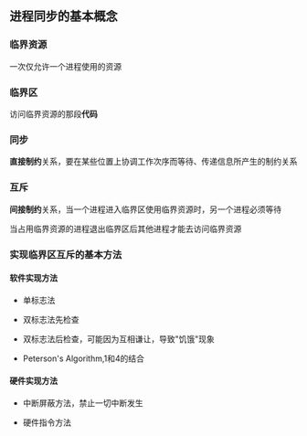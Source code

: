 ## 进程同步的基本概念

### 临界资源

一次仅允许一个进程使用的资源

### 临界区

访问临界资源的那段**代码**

### 同步

**直接制约**关系，要在某些位置上协调工作次序而等待、传递信息所产生的制约关系

### 互斥

**间接制约**关系，当一个进程进入临界区使用临界资源时，另一个进程必须等待

当占用临界资源的进程退出临界区后其他进程才能去访问临界资源

### 实现临界区互斥的基本方法

#### 软件实现方法

- 单标志法

- 双标志法先检查

- 双标志法后检查，可能因为互相谦让，导致"饥饿"现象

- Peterson's Algorithm,1和4的结合

#### 硬件实现方法

- 中断屏蔽方法，禁止一切中断发生

- 硬件指令方法